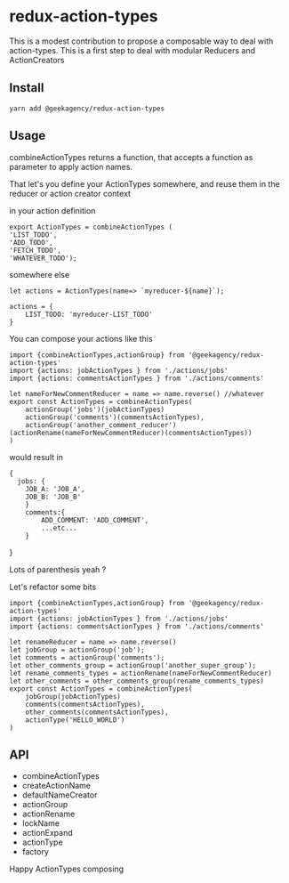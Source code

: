 
# redux-action-types

This is a modest contribution to propose a composable way to deal with action-types. This is a first step to deal with modular Reducers and ActionCreators

## Install

    yarn add @geekagency/redux-action-types


## Usage
combineActionTypes returns a function, that accepts a function as parameter to apply action names.

That let's you define your ActionTypes somewhere, and reuse them in the reducer or action creator context

in your action definition

    export ActionTypes = combineActionTypes (
    'LIST_TODO',
    'ADD_TODO',
    'FETCH_TODO',
    'WHATEVER_TODO');


somewhere else


    let actions = ActionTypes(name=> `myreducer-${name}`);

	actions = {
		LIST_TODO: 'myreducer-LIST_TODO'
	}


You can compose your actions like this

	import {combineActionTypes,actionGroup} from '@geekagency/redux-action-types'
    import {actions: jobActionTypes } from './actions/jobs'
    import {actions: commentsActionTypes } from './actions/comments'

	let nameForNewCommentReducer = name => name.reverse() //whatever
	export const ActionTypes = combineActionTypes(
		actionGroup('jobs')(jobActionTypes)
		actionGroup('comments')(commentsActionTypes),
		actionGroup('another_comment_reducer')(actionRename(nameForNewCommentReducer)(commentsActionTypes))
	)

would result in


    {
      jobs: {
  	    JOB_A: 'JOB_A',
  	    JOB_B: 'JOB_B'
  		}
    	comments:{
    		ADD_COMMENT: 'ADD_COMMENT',
    		...etc...
    	}
  }


Lots of parenthesis yeah ?

Let's refactor some bits

    import {combineActionTypes,actionGroup} from '@geekagency/redux-action-types'
    import {actions: jobActionTypes } from './actions/jobs'
    import {actions: commentsActionTypes } from './actions/comments'

	let renameReducer = name => name.reverse()
	let jobGroup = actionGroup('job');
	let comments = actionGroup('comments');
	let other_comments_group = actionGroup('another_super_group');
	let rename_comments_types = actionRename(nameForNewCommentReducer)
	let other_comments = other_comments_group(rename_comments_types)
	export const ActionTypes = combineActionTypes(
		jobGroup(jobActionTypes)
		comments(commentsActionTypes),
		other_comments(commentsActionTypes),
		actionType('HELLO_WORLD')
	)

## API

  * combineActionTypes
  * createActionName
  * defaultNameCreator
  * actionGroup
  * actionRename
  * lockName
  * actionExpand
  * actionType
  * factory




Happy ActionTypes composing
